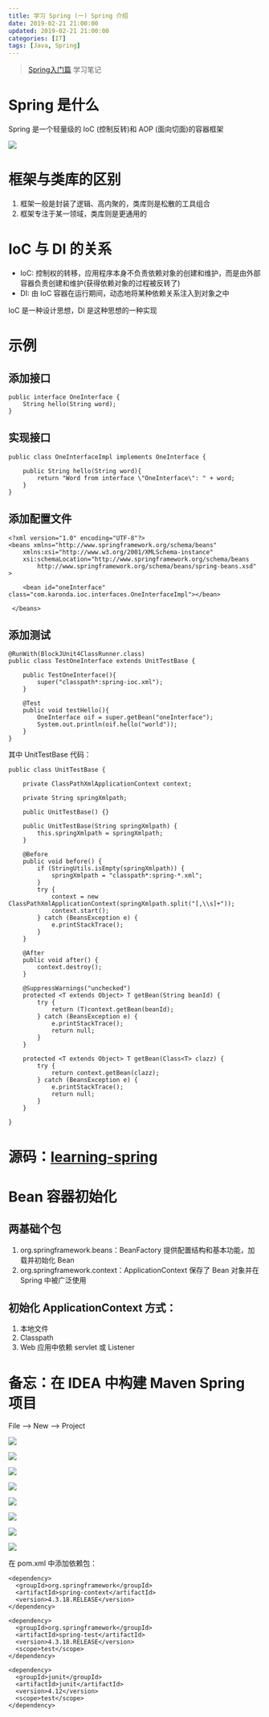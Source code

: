 ```yaml
---
title: 学习 Spring (一) Spring 介绍
date: 2019-02-21 21:00:00
updated: 2019-02-21 21:00:00
categories: [IT]
tags: [Java, Spring]
---
```


> [Spring入门篇](https://www.imooc.com/learn/196) 学习笔记

# Spring 是什么

Spring 是一个轻量级的 IoC (控制反转)和 AOP (面向切面)的容器框架

![](https://victorblog.nos-eastchina1.126.net/2019/spring-framework-runtime.png)

# 框架与类库的区别

1. 框架一般是封装了逻辑、高内聚的，类库则是松散的工具组合
1. 框架专注于某一领域，类库则是更通用的

# IoC 与 DI 的关系

+ IoC: 控制权的转移，应用程序本身不负责依赖对象的创建和维护，而是由外部容器负责创建和维护(获得依赖对象的过程被反转了)
+ DI: 由 IoC 容器在运行期间，动态地将某种依赖关系注入到对象之中

IoC 是一种设计思想，DI 是这种思想的一种实现

# 示例

## 添加接口

```
public interface OneInterface {
    String hello(String word);
}
```

## 实现接口

```
public class OneInterfaceImpl implements OneInterface {

    public String hello(String word){
        return "Word from interface \"OneInterface\": " + word;
    }
}
```

## 添加配置文件

```
<?xml version="1.0" encoding="UTF-8"?>
<beans xmlns="http://www.springframework.org/schema/beans"
    xmlns:xsi="http://www.w3.org/2001/XMLSchema-instance"
    xsi:schemaLocation="http://www.springframework.org/schema/beans
        http://www.springframework.org/schema/beans/spring-beans.xsd" >
        
	<bean id="oneInterface" class="com.karonda.ioc.interfaces.OneInterfaceImpl"></bean>
	
 </beans>
```

## 添加测试

```
@RunWith(BlockJUnit4ClassRunner.class)
public class TestOneInterface extends UnitTestBase {

    public TestOneInterface(){
        super("classpath*:spring-ioc.xml");
    }

    @Test
    public void testHello(){
        OneInterface oif = super.getBean("oneInterface");
        System.out.println(oif.hello("world"));
    }
}
```

其中 UnitTestBase 代码：

```
public class UnitTestBase {
	
	private ClassPathXmlApplicationContext context;
	
	private String springXmlpath;
	
	public UnitTestBase() {}
	
	public UnitTestBase(String springXmlpath) {
		this.springXmlpath = springXmlpath;
	}
	
	@Before
	public void before() {
		if (StringUtils.isEmpty(springXmlpath)) {
			springXmlpath = "classpath*:spring-*.xml";
		}
		try {
			context = new ClassPathXmlApplicationContext(springXmlpath.split("[,\\s]+"));
			context.start();
		} catch (BeansException e) {
			e.printStackTrace();
		}
	}
	
	@After
	public void after() {
		context.destroy();
	}
	
	@SuppressWarnings("unchecked")
	protected <T extends Object> T getBean(String beanId) {
		try {
			return (T)context.getBean(beanId);
		} catch (BeansException e) {
			e.printStackTrace();
			return null;
		}
	}
	
	protected <T extends Object> T getBean(Class<T> clazz) {
		try {
			return context.getBean(clazz);
		} catch (BeansException e) {
			e.printStackTrace();
			return null;
		}
	}

}
```

# 源码：[learning-spring](https://github.com/VictorBu/learning-spring)


# Bean 容器初始化

## 两基础个包
1. org.springframework.beans：BeanFactory 提供配置结构和基本功能，加载并初始化 Bean
1. org.springframework.context：ApplicationContext 保存了 Bean 对象并在 Spring 中被广泛使用

## 初始化 ApplicationContext 方式：

1. 本地文件
1. Classpath
1. Web 应用中依赖 servlet 或 Listener

# 备忘：在 IDEA 中构建 Maven Spring 项目

File --> New --> Project

![](https://victorblog.nos-eastchina1.126.net/2019/idea-maven-spring-1.png)

![](https://victorblog.nos-eastchina1.126.net/2019/idea-maven-spring-2.png)

![](https://victorblog.nos-eastchina1.126.net/2019/idea-maven-spring-3.png)

![](https://victorblog.nos-eastchina1.126.net/2019/idea-maven-spring-4.png)

![](https://victorblog.nos-eastchina1.126.net/2019/idea-maven-spring-5.png)

![](https://victorblog.nos-eastchina1.126.net/2019/idea-maven-spring-6.png)

![](https://victorblog.nos-eastchina1.126.net/2019/idea-maven-spring-7.png)

![](https://victorblog.nos-eastchina1.126.net/2019/idea-maven-spring-8.png)

在 pom.xml 中添加依赖包：

```
<dependency>
  <groupId>org.springframework</groupId>
  <artifactId>spring-context</artifactId>
  <version>4.3.18.RELEASE</version>
</dependency>

<dependency>
  <groupId>org.springframework</groupId>
  <artifactId>spring-test</artifactId>
  <version>4.3.18.RELEASE</version>
  <scope>test</scope>
</dependency>

<dependency>
  <groupId>junit</groupId>
  <artifactId>junit</artifactId>
  <version>4.12</version>
  <scope>test</scope>
</dependency>
```


